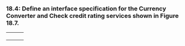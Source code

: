 <h3>18.4: Define an interface specification for the Currency Converter and Check credit rating services shown in Figure 18.7.</h3>

<table>
  <tr>
    <th></th>
  </tr>
    <tr>
    <td></td>
    <td></td>
  </tr>
    <tr>
    <td></td>
    <td></td>
    <td></td>
  </tr>
</table>
